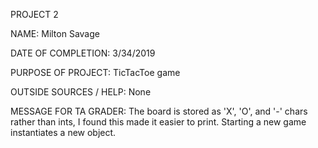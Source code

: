 
PROJECT 2

NAME: Milton Savage

DATE OF COMPLETION: 3/34/2019

PURPOSE OF PROJECT:	TicTacToe game

OUTSIDE SOURCES / HELP: None

MESSAGE FOR TA GRADER: The board is stored as 'X', 'O', and '-' chars rather than ints, I found this made it easier to print. Starting a new game instantiates a new object. 